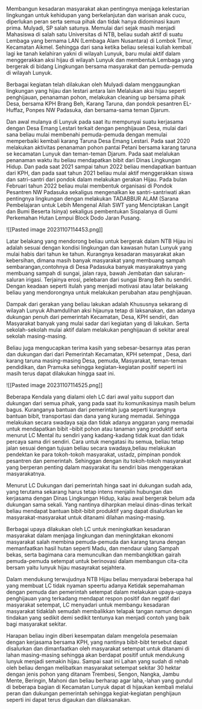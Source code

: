 Membangun kesadaran masyarakat akan pentingnya menjaga kelestarian lingkungan untuk kehidupan yang berkelanjutan dan warisan anak cucu, diperlukan peran serta semua pihak dan tidak hanya didominasi kaum prima. Mulyadi, SP salah satunya. Memulai dari sejak masih menjadi Mahasiswa di salah satu Universitas di NTB, beliau sudah aktif di suatu Lembaga yang bernama LAN (Lembaga Alam Nusantara) di Lombok Timur, Kecamatan Aikmel. Sehingga dari sana ketika beliau selesai kuliah  kembali lagi ke tanah kelahiran yakni di wilayah Lunyuk, baru mulai aktif dalam menggerakkan aksi hijau di wilayah Lunyuk dan membentuk Lembaga yang bergerak di bidang Lingkungan bersama masyarakat dan pemuda-pemuda di wilayah Lunyuk.

Berbagai kegiatan telah dilakukan oleh Mulyadi dalam menggaungkan lingkungan yang hijau dan lestari antara lain Melalukan aksi hijau seperti penghijauan, penanaman pohon, melakukan cleaning up bersama pihak Desa, bersama KPH Brang Beh, Karang Taruna, dan pondok pesantren EL-Huffaz, Ponpes NW Padasuka, dan bersama-sama teman Djarum.

Dan awal mulanya di Lunyuk pada saat itu mempunyai suatu kerjasama dengan Desa Emang Lestari terkait dengan penghijauan Desa, mulai dari sana beliau mulai membenahi pemuda-pemuda dengan memulai memperbaiki kembali karang Taruna Desa Emang Lestari. Pada saat 2020 melakukan aktivitas penanaman pohon pantai Petani bersama karang taruna se kecamatan Lunyuk dan teman-teman Djarum. Pada saat melalukan penanaman waktu itu beliau mendapatkan bibit dari Dinas Lingkungan Hidup. Dan pada saat 2021 sampai tahun 2022 beliau mendapatkan bantuan dari KPH, dan pada saat tahun 2021 beliau mulai aktif menggerakkan siswa dan satri-santri dari pondok dalam melakukan gerakan Hijau. Pada bulan Februari tahun 2022 beliau mulai membentuk organisasi di Pondok Pesantren NW Padasuka sekaligus mengenalkan ke santri-santriwati akan pentingnya lingkungan dengan melakukan TADABBUR ALAM (Sarana Pembelajaran untuk Lebih Mengenal Allah SWT yang Menciptakan Langit dan Bumi Beserta Isinya) sekaligus pembentukan Sispalanya di Gumi Perkemahan Hutan Lempui Block Dodo Jaran Pusang.

![[Pasted image 20231107114453.png]]

Latar belakang yang mendorong beliau untuk bergerak dalam NTB Hijau ini adalah sesuai dengan kondisi lingkungan dan kawasan hutan Lunyuk yang mulai habis dari tahun ke tahun. Kurangnya kesadaran masyarakat akan kebersihan, dimana masih banyak masyarakat yang membuang sampah sembarangan,contohnya di Desa Padasuka banyak masyarakatnya yang membuang sampah di sungai, jalan raya, bawah Jembatan dan saluran-saluran irigasi. Terjainya erosi, pelebaran dari sungai Brang Beh itu sendiri. Dengan keadaan seperti itulah yang menjadi motivasi atau latar belakang beliau yang mendorongnya untuk melakukan perubahan atau penghijauan.

Dampak dari gerakan yang beliau lakukan adalah Khususnya sekarang di wilayah Lunyuk Alhamdulihan aksi hijaunya tetap di laksanakan, dan adanya dukungan penuh dari pemerintah Kecamatan, Desa, KPH sendiri, dan Masyarakat banyak yang mulai sadar dari kegiatan yang di lakukan. Serta sekolah-sekolah mulai aktif dalam melakukan penghijauan di sekitar areal sekolah masing-masing.

Beliau juga mengucapkan terima kasih yang sebesar-besarnya atas peran dan dukungan dari dari Pemerintah Kecamatan, KPH setempat , Desa, dari karang taruna masing-masing Desa, pemuda, Masyarakat, teman-teman pendidikan, dan Pramuka sehingga kegiatan-kegiatan positif seperti ini masih terus dapat dilakukan hingga saat ini.

![[Pasted image 20231107114525.png]]

Beberapa Kendala yang dialami oleh LC dari awal yaitu support dan dukungan dari semua pihak, yang pada saat itu komunikasinya masih belum bagus. Kuranganya bantuan dari pemerintah juga seperti kurangnya bantuan bibit, transportasi dan dana yang kurang memadai. Sehingga melakukan secara swadaya saja dan tidak adanya anggaran yang memadai untuk mendapatkan bibit –bibit pohon atau tanaman yang produktif serta menurut LC Mental itu sendiri yang kadang-kadang tidak kuat dan tidak percaya sama diri sendiri. Cara untuk mengatasi itu semua, beliau tetap jalan sesuai dengan tujuan beliau secara swadaya,beliau melakukan pendektan ke para tokoh-tokoh masyarakat, ustadz, pimpinan pondok pesantren dan pemerintah. Sehinggan dengan itu tokoh-tokoh masyarakat yang berperan penting dalam masyarakat itu sendiri bias menggerakan masyarakatnya.

Menurut LC Dukungan dari pemerintah hinga saat ini dukungan sudah ada, yang terutama sekarang harus tetap intens menjalin hubungan dan kerjasama dengan Dinas Lingkungan Hidup, kalau awal bergerak belum ada dukungan sama sekali. Yang nantinya diharpkan melaui dinas-dinas terkait beliau mendapat bantuan bibit-bibit produktif yang dapat disalurkan ke masyarakat-masyarakat untuk ditanami dilahan masing-masing.

Berbagai upaya dilakukan oleh LC untuk meningkatkan kesadaran masyarakat dalam menjaga lingkungan dan meningktakan ekonomi masyarakat salah membina pemuda-pemuda dan karang taruna dengan memanfaatkan hasil hutan seperti Madu, dan mendaur ulang Sampah bekas, serta bagimana cara memunculkan dan membangkitkan gairah pemuda-pemuda setempat untuk berinovasi dalam membangun cita-cita bersam yaitu lunyuk hijau masayrakat sejahtera.

Dalam mendukung terwujudnya NTB Hijau beliau menyadarai beberapa hal yang membuat LC tidak nyaman speertu adanya Ketidak sepemahaman dengan pemuda dan pemerintah setempat dalam melakukan upaya-upaya penghijauan yang terkadang mendapat respon positif dan negatif dari masyarakat setempat, LC menyadari untuk membangu  kesadaran masyarakat tidaklah semudah membalikkan telapak tangan namun dengan tindakan yang sedikit demi sedikit tentunya kan menjadi contoh yang baik bagi masyarakat sekitar.

Harapan beliau ingin diberi kesempatan dalam mengelola pesemaian dengan kerjasama bersama KPH, yang nantinya bibit-bibt tersebut dapat disalurkan dan dimanfaatkan oleh masyarakat setempat untuk ditanami di lahan masing-masing sehingga akan berdapat positif untuk mendukung lunyuk menjadi semakin hijau. Sampai saat ini Lahan yang sudah di rehab oleh beliau dengan melibatkan masyarakat setempat sekitar 30 hektar dengan jenis pohon yang ditanam Trembesi, Sengon, Nangka, Jambu Mente, Beringin, Mahoni dan beliau berharap agar laha,-lahan yang gundul di beberapa bagian di Kecamatan Lunyuk dapat di hijaukan kembali melalui peran dan dukungan pemerintah sehingga kegiat-kegiatan penghijaun seperti ini dapat terus digaukan dan dilaksanakan.